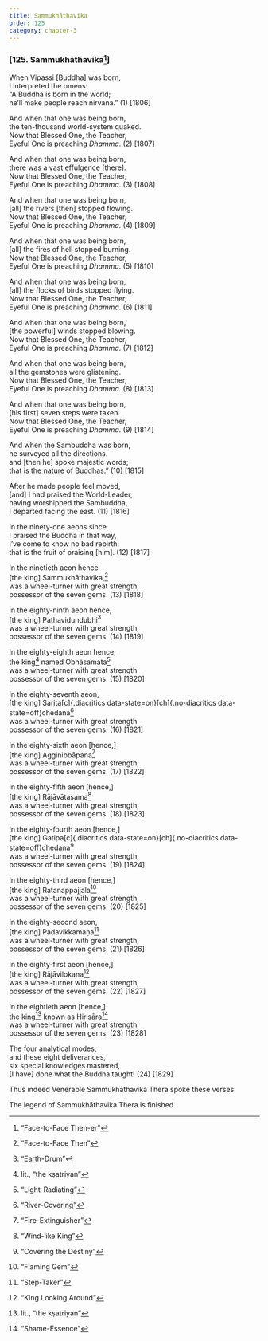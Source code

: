 ```yaml
---
title: Sammukhāthavika
order: 125
category: chapter-3
---
```


### \[125. Sammukhāthavika[^1]\]

When Vipassi \[Buddha\] was born,  
I interpreted the omens:  
“A Buddha is born in the world;  
he’ll make people reach nirvana.” (1) \[1806\]

And when that one was being born,  
the ten-thousand world-system quaked.  
Now that Blessed One, the Teacher,  
Eyeful One is preaching *Dhamma*. (2) \[1807\]

And when that one was being born,  
there was a vast effulgence \[there\].  
Now that Blessed One, the Teacher,  
Eyeful One is preaching *Dhamma*. (3) \[1808\]

And when that one was being born,  
\[all\] the rivers \[then\] stopped flowing.  
Now that Blessed One, the Teacher,  
Eyeful One is preaching *Dhamma*. (4) \[1809\]

And when that one was being born,  
\[all\] the fires of hell stopped burning.  
Now that Blessed One, the Teacher,  
Eyeful One is preaching *Dhamma*. (5) \[1810\]

And when that one was being born,  
\[all\] the flocks of birds stopped flying.  
Now that Blessed One, the Teacher,  
Eyeful One is preaching *Dhamma*. (6) \[1811\]

And when that one was being born,  
\[the powerful\] winds stopped blowing.  
Now that Blessed One, the Teacher,  
Eyeful One is preaching *Dhamma*. (7) \[1812\]

And when that one was being born,  
all the gemstones were glistening.  
Now that Blessed One, the Teacher,  
Eyeful One is preaching *Dhamma*. (8) \[1813\]

And when that one was being born,  
\[his first\] seven steps were taken.  
Now that Blessed One, the Teacher,  
Eyeful One is preaching *Dhamma*. (9) \[1814\]

And when the Sambuddha was born,  
he surveyed all the directions.  
and \[then he\] spoke majestic words;  
that is the nature of Buddhas.” (10) \[1815\]

After he made people feel moved,  
\[and\] I had praised the World-Leader,  
having worshipped the Sambuddha,  
I departed facing the east. (11) \[1816\]

In the ninety-one aeons since  
I praised the Buddha in that way,  
I’ve come to know no bad rebirth:  
that is the fruit of praising \[him\]. (12) \[1817\]

In the ninetieth aeon hence  
\[the king\] Sammukhāthavika,[^2]  
was a wheel-turner with great strength,  
possessor of the seven gems. (13) \[1818\]

In the eighty-ninth aeon hence,  
\[the king\] Paṭhavidundubhi[^3]  
was a wheel-turner with great strength,  
possessor of the seven gems. (14) \[1819\]

In the eighty-eighth aeon hence,  
the king[^4] named Obhāsamata[^5]  
was a wheel-turner with great strength  
possessor of the seven gems. (15) \[1820\]

In the eighty-seventh aeon,  
\[the king\] Sarita[c]{.diacritics data-state=on}[ch]{.no-diacritics data-state=off}chedana[^6]  
was a wheel-turner with great strength  
possessor of the seven gems. (16) \[1821\]

In the eighty-sixth aeon \[hence,\]  
\[the king\] Agginibbāpana[^7]  
was a wheel-turner with great strength,  
possessor of the seven gems. (17) \[1822\]

In the eighty-fifth aeon \[hence,\]  
\[the king\] Rājāvātasama[^8]  
was a wheel-turner with great strength,  
possessor of the seven gems. (18) \[1823\]

In the eighty-fourth aeon \[hence,\]  
\[the king\] Gatipa[c]{.diacritics data-state=on}[ch]{.no-diacritics data-state=off}chedana[^9]  
was a wheel-turner with great strength,  
possessor of the seven gems. (19) \[1824\]

In the eighty-third aeon \[hence,\]  
\[the king\] Ratanappajjala[^10]  
was a wheel-turner with great strength,  
possessor of the seven gems. (20) \[1825\]

In the eighty-second aeon,  
\[the king\] Padavikkamaṇa[^11]  
was a wheel-turner with great strength,  
possessor of the seven gems. (21) \[1826\]

In the eighty-first aeon \[hence,\]  
\[the king\] Rājāvilokana[^12]  
was a wheel-turner with great strength,  
possessor of the seven gems. (22) \[1827\]

In the eightieth aeon \[hence,\]  
the king[^13] known as Hirisāra[^14]  
was a wheel-turner with great strength,  
possessor of the seven gems. (23) \[1828\]

The four analytical modes,  
and these eight deliverances,  
six special knowledges mastered,  
\[I have\] done what the Buddha taught! (24) \[1829\]

Thus indeed Venerable Sammukhāthavika Thera spoke these verses.

The legend of Sammukhāthavika Thera is finished.

[^1]: “Face-to-Face Then-er”

[^2]: “Face-to-Face Then”

[^3]: “Earth-Drum”

[^4]: lit., “the kṣatriyan”

[^5]: “Light-Radiating”

[^6]: “River-Covering”

[^7]: “Fire-Extinguisher”

[^8]: “Wind-like King”

[^9]: “Covering the Destiny”

[^10]: “Flaming Gem”

[^11]: “Step-Taker”

[^12]: “King Looking Around”

[^13]: lit., “the kṣatriyan”

[^14]: “Shame-Essence”
